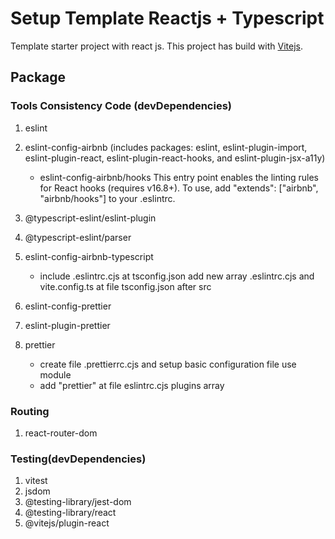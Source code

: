 # Setup Template Reactjs + Typescript
Template starter project with react js. This project has build with [Vitejs](https://vitejs.dev/).

## Package
### Tools Consistency Code (devDependencies)
1. eslint
2. eslint-config-airbnb (includes packages: eslint, eslint-plugin-import, eslint-plugin-react, eslint-plugin-react-hooks, and eslint-plugin-jsx-a11y)
    
    - eslint-config-airbnb/hooks
    This entry point enables the linting rules for React hooks (requires v16.8+). To use, add "extends": ["airbnb", "airbnb/hooks"] to your .eslintrc.

3. @typescript-eslint/eslint-plugin
4. @typescript-eslint/parser
5. eslint-config-airbnb-typescript

    - include .eslintrc.cjs at tsconfig.json
    add new array .eslintrc.cjs and vite.config.ts at file tsconfig.json after src

6. eslint-config-prettier
7. eslint-plugin-prettier
8. prettier

    - create file .prettierrc.cjs and setup basic configuration file use module
    - add "prettier" at file eslintrc.cjs plugins array 


### Routing
1. react-router-dom

### Testing(devDependencies)
1. vitest
2. jsdom
3. @testing-library/jest-dom
4. @testing-library/react
5. @vitejs/plugin-react